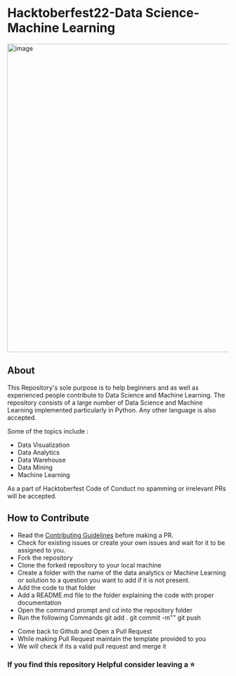 # Hacktoberfest22-Data Science-Machine Learning
<img width="700" alt="image" src="https://user-images.githubusercontent.com/114735119/193413204-b4e86f8a-00b0-46e1-af8f-3ebdda6ea65d.png">

## About
This Repository's sole purpose is to help beginners and as well as experienced people contribute to Data Science and Machine Learning. The repository consists of a large number of Data Science and Machine Learning implemented particularly in Python. Any other language is also accepted.

Some of the topics include :

* Data Visualization
* Data Analytics
* Data Warehouse 
* Data Mining
* Machine Learning


As a part of Hacktoberfest Code of Conduct no spamming or irrelevant PRs will be accepted.

## How to Contribute
- Read the [Contributing Guidelines](Contributing.md) before making a PR.
- Check for existing issues or create your own issues and wait for it to be assigned to you.
- Fork the repository
- Clone the forked repository to your local machine
- Create a folder with the name of the data analytics or Machine Learning or solution to a question you want to add if it is not present.
- Add the code to that folder
- Add a README.md file to the folder explaining the code with proper documentation
- Open the command prompt and cd into the repository folder
- Run the following Commands
git add .
git commit -m"<Name of your Algorithm>"
git push

* Come back to Github and Open a Pull Request
* While making Pull Request maintain the template provided to you
* We will check if its a valid pull request and merge it

### If you find this repository Helpful consider leaving a :star:
